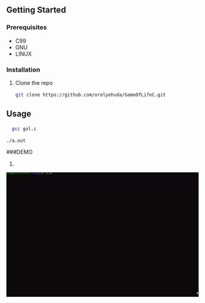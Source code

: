
<!-- GETTING STARTED -->
## Getting Started



### Prerequisites

* C99
* GNU
* LINUX


### Installation

1. Clone the repo
   ```sh
   git clone https://github.com/orelyehuda/GameOfLifeC.git
   ```
   

<!-- USAGE-->
## Usage
 ```sh
   gcc gol.c
```
   ```sh
   ./a.out
   ```


###DEMO

1.
![](sample1.gif)
